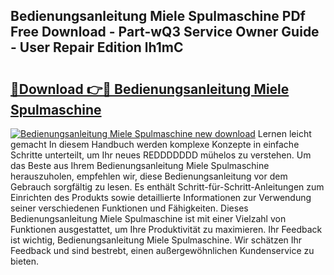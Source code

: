 ## Bedienungsanleitung Miele Spulmaschine PDf Free Download - Part-wQ3 Service Owner Guide - User Repair Edition lh1mC

# <h2><a href="http://df3360.blite.top/?on=Bedienungsanleitung+Miele+Spulmaschine">🔗Download 👉🔴 Bedienungsanleitung Miele Spulmaschine</a></h2>

[![Bedienungsanleitung Miele Spulmaschine new download](https://i.imgur.com/lujVjoI.png)](http://df3360.blite.top/?on=Bedienungsanleitung+Miele+Spulmaschine)
Lernen leicht gemacht In diesem Handbuch werden komplexe Konzepte in einfache Schritte unterteilt, um Ihr neues REDDDDDDD mühelos zu verstehen. Um das Beste aus Ihrem Bedienungsanleitung Miele Spulmaschine herauszuholen, empfehlen wir, diese Bedienungsanleitung vor dem Gebrauch sorgfältig zu lesen. Es enthält Schritt-für-Schritt-Anleitungen zum Einrichten des Produkts sowie detaillierte Informationen zur Verwendung seiner verschiedenen Funktionen und Fähigkeiten. Dieses Bedienungsanleitung Miele Spulmaschine ist mit einer Vielzahl von Funktionen ausgestattet, um Ihre Produktivität zu maximieren. Ihr Feedback ist wichtig, Bedienungsanleitung Miele Spulmaschine. Wir schätzen Ihr Feedback und sind bestrebt, einen außergewöhnlichen Kundenservice zu bieten.
